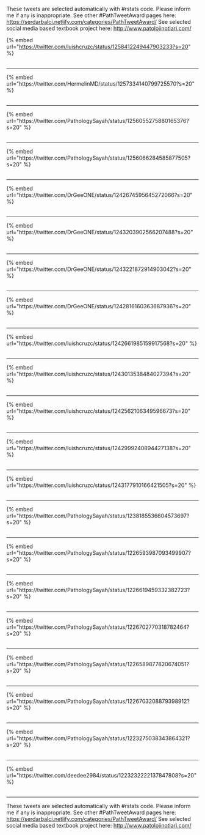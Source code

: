 

These tweets are selected automatically with #rstats code. Please inform me if any is inappropriate.
See other #PathTweetAward pages here: https://serdarbalci.netlify.com/categories/PathTweetAward/ 
See selected social media based textbook project here: http://www.patolojinotlari.com/

{% embed url="https://twitter.com/luishcruzc/status/1258412249447903233?s=20" %}<br>
<br>
<hr>
{% embed url="https://twitter.com/HermelinMD/status/1257334140799725570?s=20" %}<br>
<br>
<hr>
{% embed url="https://twitter.com/PathologySayah/status/1256055275880165376?s=20" %}<br>
<br>
<hr>
{% embed url="https://twitter.com/PathologySayah/status/1256066284585877505?s=20" %}<br>
<br>
<hr>
{% embed url="https://twitter.com/DrGeeONE/status/1242674595645272066?s=20" %}<br>
<br>
<hr>
{% embed url="https://twitter.com/DrGeeONE/status/1243203902566207488?s=20" %}<br>
<br>
<hr>
{% embed url="https://twitter.com/DrGeeONE/status/1243221872914903042?s=20" %}<br>
<br>
<hr>
{% embed url="https://twitter.com/DrGeeONE/status/1242816160363687936?s=20" %}<br>
<br>
<hr>
{% embed url="https://twitter.com/luishcruzc/status/1242661985159917568?s=20" %}<br>
<br>
<hr>
{% embed url="https://twitter.com/luishcruzc/status/1243013538484027394?s=20" %}<br>
<br>
<hr>
{% embed url="https://twitter.com/luishcruzc/status/1242562106349596673?s=20" %}<br>
<br>
<hr>
{% embed url="https://twitter.com/luishcruzc/status/1242999240894427138?s=20" %}<br>
<br>
<hr>
{% embed url="https://twitter.com/luishcruzc/status/1243177910166421505?s=20" %}<br>
<br>
<hr>
{% embed url="https://twitter.com/PathologySayah/status/1238185536604573697?s=20" %}<br>
<br>
<hr>
{% embed url="https://twitter.com/PathologySayah/status/1226593987093499907?s=20" %}<br>
<br>
<hr>
{% embed url="https://twitter.com/PathologySayah/status/1226619459332382723?s=20" %}<br>
<br>
<hr>
{% embed url="https://twitter.com/PathologySayah/status/1226702770318782464?s=20" %}<br>
<br>
<hr>
{% embed url="https://twitter.com/PathologySayah/status/1226589877820674051?s=20" %}<br>
<br>
<hr>
{% embed url="https://twitter.com/PathologySayah/status/1226703208879398912?s=20" %}<br>
<br>
<hr>
{% embed url="https://twitter.com/PathologySayah/status/1223275038343864321?s=20" %}<br>
<br>
<hr>
{% embed url="https://twitter.com/deedee2984/status/1223232222137847808?s=20" %}<br>
<br>
<hr>


These tweets are selected automatically with #rstats code. Please inform me if any is inappropriate.
See other #PathTweetAward pages here: https://serdarbalci.netlify.com/categories/PathTweetAward/ 
See selected social media based textbook project here: http://www.patolojinotlari.com/
